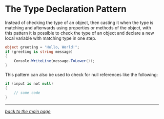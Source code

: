 # The Type Declaration Pattern

Instead of checking the type of an object, then casting it when the type is matching and afterwards using properties or methods of the object, with this pattern it is possible to check the type of an object and declare a new local variable with matching type in one step.

```c#
object greeting = "Hello, World!";
if (greeting is string message)
{
    Console.WriteLine(message.ToLower());
}
```
  
This pattern can also be used to check for null references like the following:
```c#
if (input is not null)
{
    // some code
}
```

-------------------------------------------
*[back to the main page](../../readme.md)*